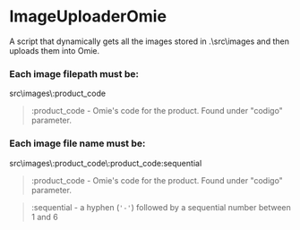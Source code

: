 # ImageUploaderOmie
 A script that dynamically gets all the images stored in .\src\images and then uploads them into Omie.

 ### Each image filepath must be:
 src\images\\:product_code
 > \:product_code - Omie's code for the product. Found under "codigo" parameter.

 ### Each image file name must be:
 src\images\\:product_code\\:product_code:sequential
 > \:product_code - Omie's code for the product. Found under "codigo" parameter.
 
 >\:sequential - a hyphen (`'-'`) followed by a sequential number between 1 and 6
